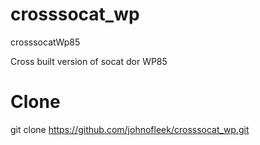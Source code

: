 # crosssocat_wp
crosssocatWp85

Cross built version of socat dor WP85


# Clone

git clone https://github.com/johnofleek/crosssocat_wp.git


